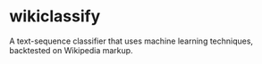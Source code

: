 # wikiclassify
A text-sequence classifier that uses machine learning techniques, backtested on Wikipedia markup.
